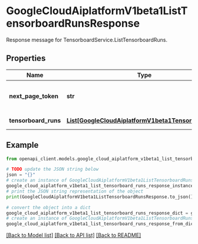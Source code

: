 # GoogleCloudAiplatformV1beta1ListTensorboardRunsResponse

Response message for TensorboardService.ListTensorboardRuns.

## Properties

Name | Type | Description | Notes
------------ | ------------- | ------------- | -------------
**next_page_token** | **str** | A token, which can be sent as ListTensorboardRunsRequest.page_token to retrieve the next page. If this field is omitted, there are no subsequent pages. | [optional] 
**tensorboard_runs** | [**List[GoogleCloudAiplatformV1beta1TensorboardRun]**](GoogleCloudAiplatformV1beta1TensorboardRun.md) | The TensorboardRuns mathching the request. | [optional] 

## Example

```python
from openapi_client.models.google_cloud_aiplatform_v1beta1_list_tensorboard_runs_response import GoogleCloudAiplatformV1beta1ListTensorboardRunsResponse

# TODO update the JSON string below
json = "{}"
# create an instance of GoogleCloudAiplatformV1beta1ListTensorboardRunsResponse from a JSON string
google_cloud_aiplatform_v1beta1_list_tensorboard_runs_response_instance = GoogleCloudAiplatformV1beta1ListTensorboardRunsResponse.from_json(json)
# print the JSON string representation of the object
print(GoogleCloudAiplatformV1beta1ListTensorboardRunsResponse.to_json())

# convert the object into a dict
google_cloud_aiplatform_v1beta1_list_tensorboard_runs_response_dict = google_cloud_aiplatform_v1beta1_list_tensorboard_runs_response_instance.to_dict()
# create an instance of GoogleCloudAiplatformV1beta1ListTensorboardRunsResponse from a dict
google_cloud_aiplatform_v1beta1_list_tensorboard_runs_response_from_dict = GoogleCloudAiplatformV1beta1ListTensorboardRunsResponse.from_dict(google_cloud_aiplatform_v1beta1_list_tensorboard_runs_response_dict)
```
[[Back to Model list]](../README.md#documentation-for-models) [[Back to API list]](../README.md#documentation-for-api-endpoints) [[Back to README]](../README.md)


